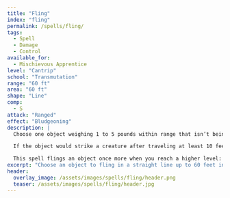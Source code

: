 ```yaml
---
title: "Fling"
index: "fling"
permalink: /spells/fling/
tags:
  - Spell
  - Damage
  - Control
available_for:
  - Mischievous Apprentice
level: "Cantrip"
school: "Transmutation"
range: "60 ft"
area: "60 ft"
shape: "Line"
comp:
  - S
attack: "Ranged"
effect: "Bludgeoning"
description: |
  Choose one object weighing 1 to 5 pounds within range that isn’t being worn or carried. The object flies in a straight line up to 60 feet in a direction you choose before falling to the ground, stopping early if it impacts against a solid surface. You may send it towards one of your free hands and catch it.

  If the object would strike a creature after traveling at least 10 feet, that creature must make a Dexterity saving throw. On a failed save, the object strikes the target and stops moving. When the object strikes something, the object and what it strikes each take 1d8 bludgeoning damage.

  This spell flings an object once more when you reach a higher level: two flings at 5th level, three flings at 11th level, and four flings at 17th level. You can direct each fling at the same target or at different ones, and you may fling the same object more than once. If you attempt to strike enemies multiple times, make a separate roll for each attack.
excerpt: "Choose an object to fling in a straight line up to 60 feet in a direction you choose."
header:
  overlay_image: /assets/images/spells/fling/header.png
  teaser: /assets/images/spells/fling/header.jpg
---
```

